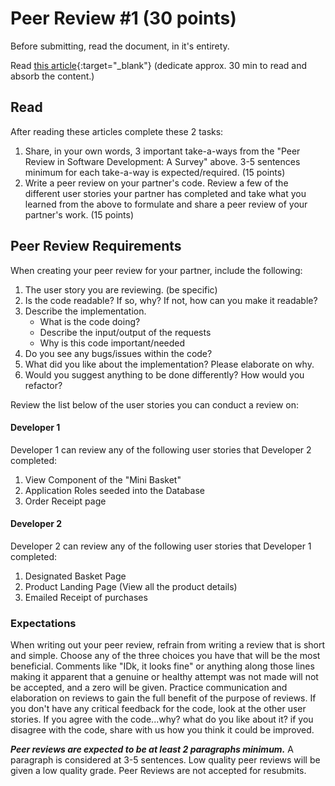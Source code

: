 
# Peer Review #1 (30 points)

Before submitting, read the document, in it's entirety. 

Read [this article](http://ijcsse.org/published/volume5/issue3/p3-V5I3.pdf){:target="_blank"} (dedicate approx. 30 min to read and absorb the content.)

## Read

After reading these articles complete these 2 tasks:
1. Share, in your own words, 3 important take-a-ways from the "Peer Review in Software Development: A Survey" above. 3-5 sentences minimum for each take-a-way is expected/required. (15 points)
2. Write a peer review on your partner's code. Review a few of the different user stories your partner has completed and take what you learned from the above to formulate and share a peer review of your partner's work. (15 points)

## Peer Review Requirements
When creating your peer review for your partner, include the following:
1. The user story you are reviewing. (be specific)
2. Is the code readable? If so, why? If not, how can you make it readable?
3. Describe the implementation. 
	- What is the code doing? 
	- Describe the input/output of the requests
	- Why is this code important/needed
4. Do you see any bugs/issues within the code?
5. What did you like about the implementation? Please elaborate on why. 
6. Would you suggest anything to be done differently? How would you refactor?

Review the list below of the user stories you can conduct a review on:

#### Developer 1
Developer 1 can review any of the following user stories that Developer 2 completed:
1. View Component of the "Mini Basket"
2. Application Roles seeded into the Database
3. Order Receipt page

#### Developer 2
Developer 2 can review any of the following user stories that Developer 1 completed:
1. Designated Basket Page
2. Product Landing Page (View all the product details)
3. Emailed Receipt of purchases

### Expectations

When writing out your peer review, refrain from writing a review that is short and simple. Choose any of the three choices you have that will be the most beneficial. Comments like "IDk, it looks fine" or anything along those lines making it apparent that a genuine or healthy attempt was not made will not be accepted, and a zero will be given. Practice communication and elaboration on reviews to gain the full benefit of the purpose of reviews. If you don't have any critical feedback for the code, look at the other user stories. If you agree with the code...why? what do you like about it? if you disagree with the code, share with us how you think it could be improved.

***Peer reviews are expected to be at least 2 paragraphs minimum.*** A paragraph is considered at 3-5 sentences. Low quality peer reviews will be given a low quality grade. Peer Reviews are not accepted for resubmits. 